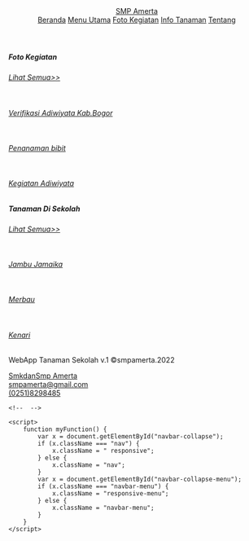 <!DOCTYPE html>
<html lang="en">

<head>
    <meta charset="UTF-8">
    <meta http-equiv="X-UA-Compatible" content="IE=edge">
    <meta name="viewport" content="width=device-width, initial-scale=1.0">
    <link rel="stylesheet" href="style2.css">
    <title>SMP Amerta</title>
</head>

<body>
    <div class="page">
        <header>
            <nav class="nav-page">
                <div class="navbar-menu" id="navbar-collapse-menu">
                    <div class="brand">
                        <a href="menu_utama.md">SMP Amerta</a>
                    </div>
                    <div class="nav-toggle">
                        <a href="javascript:void(0);" class="icon" onclick="myFunction()">
                            <img src="icon/menu-right-wh.svg" alt=""></a>
                    </div>
                </div>
                <div class="nav" id="navbar-collapse">
                    <a href="index.md" class="navbar-list">Beranda</a>
                    <a href="menu_utama.md" class="navbar-list">Menu Utama</a>
                    <a href="daftar_foto.md" class="navbar-list">Foto Kegiatan</a>
                    <a href="daftar_tanaman.md" class="navbar-list">Info Tanaman</a>
                    <a href="tentang.md" class="navbar-list">Tentang</a>
                </div>
            </nav>
        </header>
        <div class="main-page">
            <div class="gallery">
                <div class="title">
                    <h5>Foto Kegiatan</h5>
                    <a href="daftar_foto.md">
                        <h6>Lihat Semua>></h6>
                    </a>
                </div>
                <div class="photo">
                    <div class="photo-box photo1">
                        <a href="page-foto/verifikasi.md">
                            <img src="img/kegiatan/9.jpg" alt="">
                            <div class="text-box">
                                <h6>Verifikasi Adiwiyata Kab.Bogor</h6>
                            </div>
                        </a>
                    </div>
                    <div class="photo-box photo3">
                        <a href="page-foto/penanaman.md">
                            <img src="img/kegiatan/nanam.jpg" alt="">
                            <div class="text-box">
                                <h6>Penanaman bibit</h6>
                            </div>
                        </a>
                    </div>
                    <div class="photo-box photo2">
                        <a href="page-foto/kegiatan.md">
                            <img src="img/kegiatan/pangan.jpg" alt="">
                            <div class="text-box">
                                <h6>Kegiatan Adiwiyata</h6>
                            </div>
                        </a>
                    </div>
                </div>
            </div>
            <div class="tanaman">
                <div class="title">
                    <h5>Tanaman Di Sekolah</h5>
                    <a href="daftar_tanaman.md">
                        <h6>Lihat Semua>></h6>
                    </a>
                </div>
                <div class="list-tanaman">
                    <div class="tanaman-box">
                        <a href="page-tanaman/jambu_jamaika.md">
                            <img src="img/adiwiyati/jambu jamaika.jpg" alt="">
                            <div class="text-box">
                                <h6>Jambu Jamaika</h6>
                            </div>
                        </a>
                    </div>
                    <div class="tanaman-box">
                        <a href="page-tanaman/merbau.md">
                            <img src="img/adiwiyati/merbau.jpg" alt="">
                            <div class="text-box">
                                <h6>Merbau</h6>
                            </div>
                        </a>
                    </div>
                    <div class="tanaman-box">
                        <a href="page-tanaman/kenari.md">
                            <img src="img/adiwiyati/kenari.jpg" alt="">
                            <div class="text-box">
                                <h6>Kenari</h6>
                            </div>
                        </a>
                    </div>
                </div>
            </div>
        </div>
        <footer>
            <p class="center">WebApp Tanaman Sekolah v.1 &copy;smpamerta.2022</p>
            <div class="medsos-list">
                <div class="medsos">
                    <div class="medsos-item">
                        <img src="icon/facebook.png" alt="">
                    </div>
                    <div class="medsos-item">
                        <a href="">SmkdanSmp Amerta</a>
                    </div>
                </div>
                <div class="medsos">
                    <div class="medsos-item">
                        <img src="icon/gmail.png" alt="">
                    </div>
                    <div class="medsos-item">
                        <a href="">smpamerta@gmail.com</a>
                    </div>
                </div>
                <div class="medsos">
                    <div class="medsos-item">
                        <img src="icon/telepone.png" alt="">
                    </div>
                    <div class="medsos-item">
                        <a href="">(0251)8298485</a>
                    </div>
                </div>
            </div>
        </footer>
    </div>

    <!--  -->

    <script>
        function myFunction() {
            var x = document.getElementById("navbar-collapse");
            if (x.className === "nav") {
                x.className = " responsive";
            } else {
                x.className = "nav";
            }
            var x = document.getElementById("navbar-collapse-menu");
            if (x.className === "navbar-menu") {
                x.className = "responsive-menu";
            } else {
                x.className = "navbar-menu";
            }
        }
    </script>
</body>

</html>
